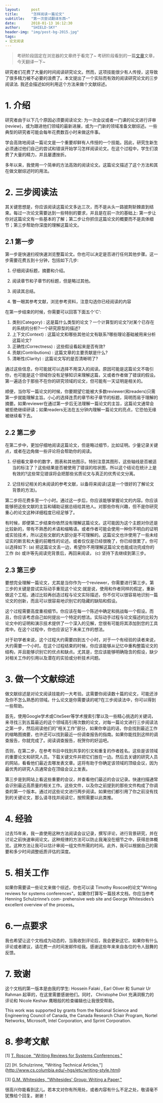 ```yaml
---
layout:     post
title:      "怎样阅读一篇论文"
subtitle:   "第一次尝试翻译东西~"
date:       2018-01-13 16:12:30
author:     "SHIELD-SKY"
header-img: "img/post-bg-2015.jpg"
tags:
- 论文阅读
---
```



>考研阶段固定在浏览器的文章终于看完了~
考研阶段看到的一篇[文章](http://ccr.sigcomm.org/online/files/p83-keshavA.pdf)文章，今天翻译一下~

研究者们花费了大量的时间阅读研究论文。然而，这项技能很少有人传授，这导致了很多精力被不必要的浪费了。本文提出了一个实际而有效的阅读研究论文的三步阅读法. 我还会描述如何利用这个方法来做个文献综述。

# 1. 介绍

研究者由于以下几个原因必须要阅读论文: 为一次会议或者一门课的论文进行评审(review)，或为跟进他们领域的最新进展，或为一门新的领域准备文献综述。一些典型的研究者可能会每年花费数百小时来做这件事。

学会高效地阅读一篇论文是一个重要却鲜有人传授的一个技能。因此，研究生新生必须通过他们自己的尝试和错误开始学习怎样阅读论文。在这个过程中，学生们浪费了大量的精力，并且屡遭挫折。

多年以来，我使用一个简单的方法高效的阅读论文。这篇论文描述了这个方法和其在做文献综述时的用法。

# 2. 三步阅读法

其关键思想是，你应该阅读这篇论文多达三次，而不是从头一路披荆斩棘直到结束。每过一次论文需要达到一些特别的要求，并且是在前一次的基础上: 第一步让你对这篇论文有一些基本的了解；第二步让你抓住这篇论文的概要而不是具体细节；第三步帮助你深度的理解这篇论文。

## 2.1 第一步

第一步是快速扫视快速浏览整篇论文。你也可以决定是否进行任何其他步骤。这一步需要花费五到十分钟，包括如下几步:

1. 仔细阅读标题，摘要和介绍。
2. 阅读章节和子章节的标题，但是略过其他。

3. 阅读其总结。
4. 瞥一眼其参考文献，浏览参考资料，注意勾选你已经阅读的内容

在第一步结束的时候，你需要可以回答下面五个'C':

1. 类别(Category) : 这是篇什么类型的论文？一个计算型的论文?对某个已存在的系统的分析?一个研究原型的描述?
2. 上下文(Context) : 这篇论文和哪些其他论文有联系?哪些理论基础被用来分析这篇论文?
3. 正确性(Correctness) : 这些假设看起来是否有效?
4. 贡献(Contributions) : 这篇文章的主要贡献是什么?
5. 清晰性(Clarity) : 这篇论文写的是否清晰明了?

通过这些信息，你可能就可以选择不用深入的阅读。原因可能是这篇论文不吸引你，也可能是这个领域你没有足够知识来理解这篇，又或者作者做了错误的假设。第一遍适合于那些不在你的研究领域的论文，但可能有一天证明是相关的。

顺便，当你写一篇论文的时候，你要期望它能被大多数reviewer(和readers)只需第一步就能理解主旨。小心的选择连贯的章节和子章节的标题，简明而易于理解的摘要。如果reviewer在通过第一步后无法理解一篇论文的主旨，这篇论文通常会被拒绝继续研读；如果readers无法在五分钟内理解一篇论文的亮点，它恐怕无缘被继续看下去。

## 2.2 第二步

在第二步中，更加仔细地阅读这篇论文，但是略过细节，比如证明。少量记录关键点，或者在边角做一些评论将会帮助你的阅读。

1. 仔细看文章中的数字，图表和其他图示。特别注意其图形，这些轴线是否被适当的标注了？这些结果是否被使用了错误的柱状图，所以这个结论在统计上是有效的?这些常见错误将会把那些劣质论文与真正的优秀论文分离。

2. 记住标记相关的未阅读的参考文献，以备将来阅读(这是一个很好的了解论文背景的方法)。

第二步将花费多至一个小时。通过这一步后，你应该能够掌握论文的内容。你应该能够把这些文献的主旨和辅助证据总结给其他人。对那些你有兴趣，但不是你研究重心的论文这种详细程度已经足够了。
 
有时候，即便第二步结束你依然没有理解这篇论文。这可能因为这个主题对你还是比较新的，带有不熟悉的术语和缩略语。或者作者可能会使用一种你不明白的证明或实验技术，所以这些文献的大部分是不可理解的。这篇论文也许使用了一些未经证实的断言和大量的前瞻性的论述。或者仅仅是已经很晚了，你已经很累了。你可以选择如下:
(a) 把这篇论文丢一边，希望你不用理解这篇论文也能成功完成你的工作 
(b) 或许等先阅读完背景后，再回来阅读， 
(c) 坚持下去继续到第三步。

## 2.3 第三步

要想完全理解一篇论文，尤其是当你作为一个reviewer，你需要进行第三步。第三步的关键是尝试实际动手重现这个论文:就是说，使用和作者同样的假定，重新做这个工程。通过比较再创造过程与论文实际描述，你不仅可以很容易地识别一篇论文的创新，而且可以很容易地识别它的隐藏的缺陷和假设。

这个过程需要高度重视细节。你应该在每一个陈述中确定和挑战每一个假设。而且，你应该考虑自己如何提出一个特定的想法。实际动手过程与论文描述的比较为论文中的证明和演示技术提供了一个深入的见解，您很有可能将其添加到您的工具库中。在这个过程中，你也应该记下未来工作的想法。

对于初学者来说，这个过程大约需要四到五个小时，对于一个有经验的读者来说，大约需要一个小时。在这个过程结束的时候，你应该能够从记忆中重构整篇论文的结构，并且能够识别它的优点和缺点。尤其是，您应该能够明确隐含的假设，缺少对相关工作的引用以及潜在的实验或分析技术问题。

# 3. 做一个文献综述

做文献综述是对论文阅读技能的一大考验。这需要你阅读数十篇的论文，可能还涉及你不怎么熟悉的领域。什么论文是你需要读的呢?在三步阅读法中，你可以得到一些帮助。

首先，使用Google学术或CiteSeer等学术搜索引擎以及一些精心挑选的关键词，来寻找三到五篇最近的这个领域高引用次数的论文，对每一篇论文进行三步阅读法之第一步，然后阅读他们的"相关工作"部分，如果你幸运的话，你会找到最近工作的缩略图摘要，也许还可以找到最近一份调查报告的指南。如果你能找到这样的调查报告，你就完成了。阅读调查报告，祝贺你的好运吧。

否则，在第二步，在参考书目中找到共享的引文和重复的作者姓名。这些是该领域的重要论文和研究人员。下载关键文件并把它们放在一边。然后去关键的研究人员的网站，看看他们最近去哪发表文章。这将有助于你确定该领域的顶级会议，因为最优秀的研究人员通常会在顶级会议上发表。

第三步是到网站上看这些重要的会议，并查看他们最近的会议记录。快速扫描通常会识别最近高质量的相关工作。这些文件，以及你之前提到的那些文件构成了你调查的第一个版本。通过对这些论文进行两步阅读。如果他们都引用了你之前没有找到的关键论文，那么请寻找并阅读它，按照需要以此类推。

# 4. 经验
过去15年来，我一直使用这种方法阅读会议记录，撰写评论，进行背景研究，并在讨论之前快速审阅论文。这种规律的方法可以防止我淹没在细节之中，获得总体概览。这种方法让我可以估计审阅一组文件所需的时间。此外，我可以根据自己的需要和多少时间调整纸质评估的深度。

# 5. 相关工作

如果你需要读一些论文来做个综述，你也可以读 Timothy Roscoe的论文"Writing reviews for systems conferences"。如果你打算写一篇技术文档，你应当参考Henning Schulzrinne’s com- prehensive web site and George Whitesides’s excellent overview of the process。

# 6.一点要求
我也希望让这个文档成为动态的，当我收到评论后，我会更新这它。如果你有什么评论或者建议，请花费一点时间发邮件给我。感谢这些年来来自各位的令人鼓舞的反馈。

# 7. 致谢

这个文档的第一版本是由我的学生: Hossein Falaki , Earl Oliver 和 Sumair Ur Rahman 起草的，在这里需要感谢他们。同时， Christophe Diot 充满洞察力的评论和 Nicole Keshav 鹰眼般的检查编辑也让我很受帮助。

This work was supported by grants from the National Science and Engineering Council of Canada, the Canada Research Chair Program, Nortel Networks, Microsoft, Intel Corporation, and Sprint Corporation.

# 8. 参考文献
[1] [T. Roscoe, "Writing Reviews for Systems Conferences,"](http://people.inf.ethz.ch/troscoe/pubs/review-writing.pdf)

[2] [H. Schulzrinne, "Writing Technical Articles,"] (http://www.cs.columbia.edu/~hgs/etc/writing-style.html)

[3] [G.M. Whitesides, "Whitesides' Group: Writing a Paper,"]( http://www.ee.ucr.edu/~rlake/Whitesides_writing_res_paper.pdf)

很高兴你能看到这儿。若本文对你有所用处，或者内容有什么不足之处，敬请毫不犹豫给个回复。谢谢！





